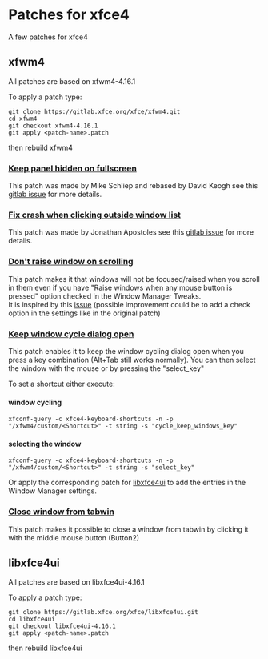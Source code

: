 # Patches for xfce4
A few patches for xfce4

## xfwm4
All patches are based on xfwm4-4.16.1

To apply a patch type:
```
git clone https://gitlab.xfce.org/xfce/xfwm4.git
cd xfwm4
git checkout xfwm4-4.16.1
git apply <patch-name>.patch
```
then rebuild xfwm4
### [Keep panel hidden on fullscreen](xfwm/xfwm4-4.16-keep_panel_hidden_on_fullscreen.patch)
This patch was made by Mike Schliep and rebased by David Keogh see this
[gitlab issue](https://gitlab.xfce.org/xfce/xfwm4/-/issues/84) for more details.
### [Fix crash when clicking outside window list](xfwm/xfwm4-4.16-fix_crash_when_clicking_outside_window_list.patch)
This patch was made by Jonathan Apostoles see this [gitlab issue](https://gitlab.xfce.org/xfce/xfwm4/-/issues/561) for
more details.
### [Don't raise window on scrolling](xfwm/xfwm4-4.16.1-no_raise_on_scroll.patch)
This patch makes it that windows will not be focused/raised when you scroll in them even if you have "Raise windows when
any mouse button is pressed" option checked in the Window Manager Tweaks.\
It is inspired by this [issue](https://gitlab.xfce.org/xfce/xfwm4/-/issues/50) (possible improvement could be to add a
check option in the settings like in the original patch)
### [Keep window cycle dialog open](xfwm/xfwm4-4.16.1-window_cycle_keep_open.patch)
This patch enables it to keep the window cycling dialog open when you press a key combination (Alt+Tab still works
normally). You can then select the window with the mouse or by pressing the "select_key"

To set a shortcut either execute:
#### window cycling
```
xfconf-query -c xfce4-keyboard-shortcuts -n -p "/xfwm4/custom/<Shortcut>" -t string -s "cycle_keep_windows_key"
```
#### selecting the window
```
xfconf-query -c xfce4-keyboard-shortcuts -n -p "/xfwm4/custom/<Shortcut>" -t string -s "select_key"
```
Or apply the corresponding patch for [libxfce4ui](libxfce4ui/libxfce4ui-4.16.1-window_cycle_keep_open.patch) to add the
entries in the Window Manager settings.
### [Close window from tabwin](xfwm/xfwm4-4.16.1-close_window_from_tabwin.patch)
This patch makes it possible to close a window from tabwin by clicking it with the middle mouse button (Button2)

## libxfce4ui
All patches are based on libxfce4ui-4.16.1

To apply a patch type:
```
git clone https://gitlab.xfce.org/xfce/libxfce4ui.git
cd libxfce4ui
git checkout libxfce4ui-4.16.1
git apply <patch-name>.patch
```
then rebuild libxfce4ui
